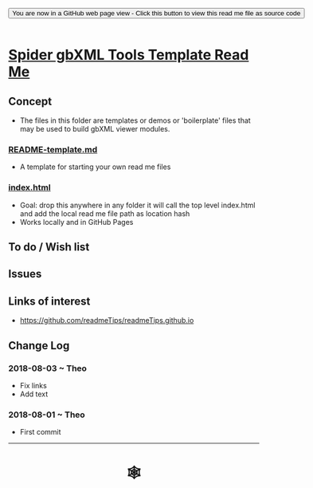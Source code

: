 
<span style=display:none; >[You are now in a GitHub source code view - click this link to view Read Me file as a web page]( https://www.ladybug.tools/spider-gbxml-tools/#templates/README.md "View file as a web page." ) </span>

<div><input type=button class = 'btn btn-secondary btn-sm' onclick="window.location.href='https://github.com/ladybug-tools/spider-gbxml-tools/blob/master/templates/README.md'";
value='You are now in a GitHub web page view - Click this button to view this read me file as source code' ></div>

<br>

# [ Spider gbXML Tools Template Read Me]( #/README.md )

<!--
<iframe src=https://www.ladybug.tools/spider-gbxml-tools/#templates/xxxxx.html width=100% height=500px >Iframes are not viewable in GitHub source code views</iframe>

## Full Screen: [ZZZZZ]( https://www.ladybug.tools/spider-gbxml-tools/#templates/README.m )
-->


## Concept

* The files in this folder are templates or demos or 'boilerplate' files that may be used to build gbXML viewer modules.

### [README-template.md]( #templates/README-template.md )

* A template for starting your own read me files

### [index.html]( #templates/index.html )

* Goal: drop this anywhere in any folder it will call the top level index.html and add the local read me file path as location hash
* Works locally and in GitHub Pages


## To do / Wish list


## Issues


## Links of interest

* https://github.com/readmeTips/readmeTips.github.io


## Change Log

### 2018-08-03 ~ Theo

* Fix links
* Add text


### 2018-08-01 ~ Theo

* First commit


***

# <center title="hello!" ><a href=javascript:window.scrollTo(0,0); style=text-decoration:none; > &#x1f578; </a></center>



